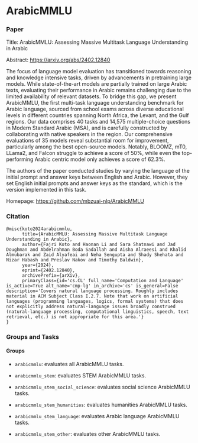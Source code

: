 # ArabicMMLU

### Paper

Title: ArabicMMLU: Assessing Massive Multitask Language Understanding in Arabic

Abstract: https://arxiv.org/abs/2402.12840

The focus of language model evaluation has
transitioned towards reasoning and knowledge intensive tasks, driven by advancements in pretraining large models. While state-of-the-art models are partially trained on large Arabic texts, evaluating their performance in Arabic remains challenging due to the limited availability of relevant datasets. To bridge this gap, we present ArabicMMLU, the first multi-task language understanding benchmark for Arabic language, sourced from school exams across diverse educational levels in different countries spanning North Africa, the Levant, and the Gulf regions. Our data comprises 40 tasks and 14,575 multiple-choice questions in Modern Standard Arabic (MSA), and is carefully constructed by collaborating with native speakers in the region. Our comprehensive evaluations of 35 models reveal substantial room for improvement, particularly among the best open-source models. Notably, BLOOMZ, mT0, LLama2, and Falcon struggle to achieve a score of 50%, while even the top-performing Arabic centric model only achieves a score of 62.3%.

The authors of the paper conducted studies by varying the language of the initial prompt and answer keys between English and Arabic. However, they set English initial prompts and answer keys as the standard, which is the version implemented in this task.

Homepage: https://github.com/mbzuai-nlp/ArabicMMLU


### Citation

```
@misc{koto2024arabicmmlu,
      title={ArabicMMLU: Assessing Massive Multitask Language Understanding in Arabic}, 
      author={Fajri Koto and Haonan Li and Sara Shatnawi and Jad Doughman and Abdelrahman Boda Sadallah and Aisha Alraeesi and Khalid Almubarak and Zaid Alyafeai and Neha Sengupta and Shady Shehata and Nizar Habash and Preslav Nakov and Timothy Baldwin},
      year={2024},
      eprint={2402.12840},
      archivePrefix={arXiv},
      primaryClass={id='cs.CL' full_name='Computation and Language' is_active=True alt_name='cmp-lg' in_archive='cs' is_general=False description='Covers natural language processing. Roughly includes material in ACM Subject Class I.2.7. Note that work on artificial languages (programming languages, logics, formal systems) that does not explicitly address natural-language issues broadly construed (natural-language processing, computational linguistics, speech, text retrieval, etc.) is not appropriate for this area.'}
}
```

### Groups and Tasks

#### Groups

* `arabicmmlu`: evaluates all ArabicMMLU tasks.

* `arabicmmlu_stem`: evaluates STEM ArabicMMLU tasks.
* `arabicmmlu_stem_social_science`: evaluates social science ArabicMMLU tasks.
* `arabicmmlu_stem_humanities`: evaluates humanities ArabicMMLU tasks.
* `arabicmmlu_stem_language`: evaluates Arabic language ArabicMMLU tasks.
* `arabicmmlu_stem_other`: evaluates other ArabicMMLU tasks.